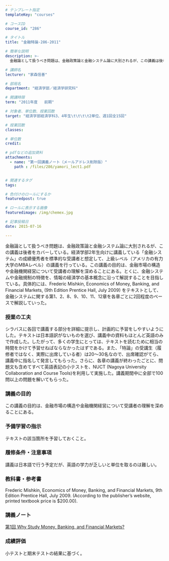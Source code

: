 ```yaml
---
# テンプレート指定
templateKey: "courses"

# コースID
course_id: "286"

# タイトル
title: "金融特論-286-2011"

# 簡単な説明
description: >-
  金融論として扱うべき問題は、金融政策論と金融システム論に大別されるが、この講義は後者をカバーしている。経済学部2年生向けに講義している「金融システム」の成績優秀者を標準的な受講者と想定して、上級レベル...

# 講師名
lecturer: "家森信善"

# 部局名
department: "経済学部／経済学研究科"

# 開講時限
term: "2011年度	前期"

# 対象者、単位数、授業回数
target: "経済学部経済学科3、4年生\t\t\t\t2単位、週1回全15回"

# 授業回数
classes: 

# 単位数
credit: 

# pdfなどの追加資料
attachments: 
  - name: "第一回講義ノート（メールアドレス削除版）" 
    path : /files/286/yamori_lect1.pdf


# 関連するタグ
tags:

# 色付けのロールにするか
featuredpost: true

# ロールに表示する画像
featuredimage: /img/chemex.jpg

# 記事投稿日
date: 2015-07-16

---
```

金融論として扱うべき問題は、金融政策論と金融システム論に大別されるが、この講義は後者をカバーしている。経済学部2年生向けに講義している「金融システム」の成績優秀者を標準的な受講者と想定して、上級レベル（アメリカの有力大学のMBAレベル）の講義を行っている。この講義の目的は、金融市場の構造や金融機関経営について受講者の理解を深めることにある。とくに、金融システムや金融規制の特徴を、情報の経済学の基本概念に沿って解説することを目指している。具体的には、Frederic Mishkin, Economics of Money, Banking, and Financial Markets, (9th Edition Prentice Hall, July 2009) をテキストとして、金融システムに関する第1、2、8、9、10、11、12章を各章ごとに2回程度のペースで解説していった。
### 授業の工夫

シラバスに各回で講義する部分を詳細に提示し、計画的に予習をしやすいようにした。テキストは日本語訳がないものを選び、講義中の資料もほとんど英語のみで作成した。したがって、多くの学生にとっては、テキストを読むために相当の時間をかけて予習せねばならなかったはずである。また、「特論」の受講生（履修者ではなく、実際に出席している者）は20〜30名なので、出席確認がてら、講義中に指名して発言してもらった。さらに、各章の講義が終わったごとに、問題文も含めてすべて英語表記の小テストを、NUCT (Nagoya University Collaboration and Course Tools)を利用して実施した。講義期間中に全部で100問以上の問題を解いてもらった。

### 講義の目的

この講義の目的は、金融市場の構造や金融機関経営について受講者の理解を深めることにある。

### 予備学習の指示

テキストの該当箇所を予習しておくこと。

### 履修条件・注意事項

講義は日本語で行う予定だが、英語の学力が乏しいと単位を取るのは難しい。

### 教科書・参考書

Frederic Mishkin, Economics of Money, Banking, and Financial Markets, 9th Edition Prentice Hall, July 2009. (According to the publisher’s website, printed textbook price is $200.00).

### 講義ノート


[第1回 Why Study Money, Banking, and Financial Markets?](/files/286/yamori_lect1.pdf) 

### 成績評価

小テストと期末テストの結果に基づく。
